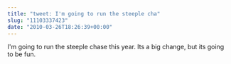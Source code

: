 ```yaml
---
title: "tweet: I'm going to run the steeple cha"
slug: "11103337423"
date: "2010-03-26T18:26:39+00:00"
---
```

I'm going to run the steeple chase this year. Its a big change, but its going to be fun.